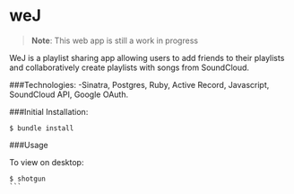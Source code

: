# weJ

> **Note**: This web app is still a work in progress


WeJ is a playlist sharing app allowing users to add friends to their playlists and collaboratively create playlists with songs from SoundCloud.

###Technologies: 
-Sinatra, Postgres, Ruby, Active Record, Javascript, SoundCloud API, Google OAuth.

###Initial Installation:
`````
$ bundle install
`````

###Usage

To view on desktop:
````
$ shotgun
```


